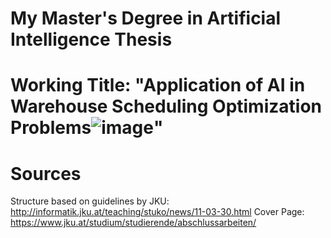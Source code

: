 # My Master's Degree in Artificial Intelligence Thesis

# Working Title: "Application of AI in Warehouse Scheduling Optimization Problems![image](https://user-images.githubusercontent.com/5322423/227655831-5bbb5148-ff55-43fd-96f5-147d0dc155d1.png)"


# Sources
Structure based on guidelines by JKU: http://informatik.jku.at/teaching/stuko/news/11-03-30.html
Cover Page: https://www.jku.at/studium/studierende/abschlussarbeiten/
